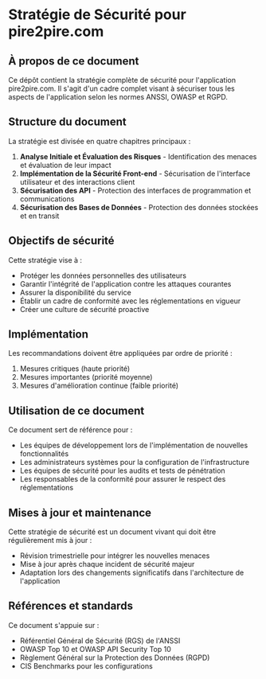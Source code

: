 # Stratégie de Sécurité pour pire2pire.com

## À propos de ce document

Ce dépôt contient la stratégie complète de sécurité pour l'application pire2pire.com. Il s'agit d'un cadre complet visant à sécuriser tous les aspects de l'application selon les normes ANSSI, OWASP et RGPD.

## Structure du document

La stratégie est divisée en quatre chapitres principaux :

1. **Analyse Initiale et Évaluation des Risques** - Identification des menaces et évaluation de leur impact
2. **Implémentation de la Sécurité Front-end** - Sécurisation de l'interface utilisateur et des interactions client
3. **Sécurisation des API** - Protection des interfaces de programmation et communications
4. **Sécurisation des Bases de Données** - Protection des données stockées et en transit

## Objectifs de sécurité

Cette stratégie vise à :

- Protéger les données personnelles des utilisateurs
- Garantir l'intégrité de l'application contre les attaques courantes
- Assurer la disponibilité du service
- Établir un cadre de conformité avec les réglementations en vigueur
- Créer une culture de sécurité proactive

## Implémentation

Les recommandations doivent être appliquées par ordre de priorité :

1. Mesures critiques (haute priorité)
2. Mesures importantes (priorité moyenne)
3. Mesures d'amélioration continue (faible priorité)

## Utilisation de ce document

Ce document sert de référence pour :

- Les équipes de développement lors de l'implémentation de nouvelles fonctionnalités
- Les administrateurs systèmes pour la configuration de l'infrastructure
- Les équipes de sécurité pour les audits et tests de pénétration
- Les responsables de la conformité pour assurer le respect des réglementations

## Mises à jour et maintenance

Cette stratégie de sécurité est un document vivant qui doit être régulièrement mis à jour :

- Révision trimestrielle pour intégrer les nouvelles menaces
- Mise à jour après chaque incident de sécurité majeur
- Adaptation lors des changements significatifs dans l'architecture de l'application

## Références et standards

Ce document s'appuie sur :

- Référentiel Général de Sécurité (RGS) de l'ANSSI
- OWASP Top 10 et OWASP API Security Top 10
- Règlement Général sur la Protection des Données (RGPD)
- CIS Benchmarks pour les configurations
